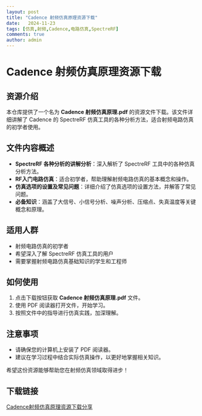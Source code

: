 ```yaml
---
layout: post
title: "Cadence 射频仿真原理资源下载"
date:   2024-11-23
tags: [仿真,射频,Cadence,电路仿真,SpectreRF]
comments: true
author: admin
---
```

# Cadence 射频仿真原理资源下载

## 资源介绍

本仓库提供了一个名为 **Cadence 射频仿真原理.pdf** 的资源文件下载。该文件详细讲解了 Cadence 的 SpectreRF 仿真工具的各种分析方法，适合射频电路仿真的初学者使用。

## 文件内容概述

- **SpectreRF 各种分析的讲解分析**：深入解析了 SpectreRF 工具中的各种仿真分析方法。
- **RF入门电路仿真**：适合初学者，帮助理解射频电路仿真的基本概念和操作。
- **仿真选项的设置及常见问题**：详细介绍了仿真选项的设置方法，并解答了常见问题。
- **必备知识**：涵盖了大信号、小信号分析、噪声分析、压缩点、失真温度等关键概念和原理。

## 适用人群

- 射频电路仿真的初学者
- 希望深入了解 SpectreRF 仿真工具的用户
- 需要掌握射频电路仿真基础知识的学生和工程师

## 如何使用

1. 点击下载按钮获取 **Cadence 射频仿真原理.pdf** 文件。
2. 使用 PDF 阅读器打开文件，开始学习。
3. 按照文件中的指导进行仿真实践，加深理解。

## 注意事项

- 请确保您的计算机上安装了 PDF 阅读器。
- 建议在学习过程中结合实际仿真操作，以更好地掌握相关知识。

希望这份资源能够帮助您在射频仿真领域取得进步！

## 下载链接

[Cadence射频仿真原理资源下载分享](https://pan.quark.cn/s/0f6f64ccdc7d)